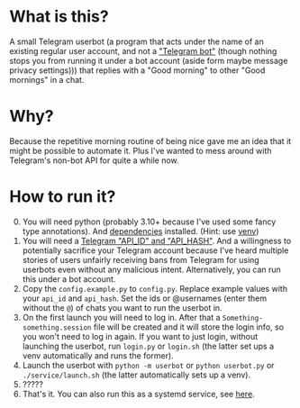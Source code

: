 # What is this?

A small Telegram userbot (a program that acts under the name of an existing regular user account,
and not a ["Telegram bot"](https://core.telegram.org/bots)
(though nothing stops you from running it under a bot account
(aside form maybe message privacy settings)))
that replies with a "Good morning" to other "Good mornings" in a chat.

# Why?

Because the repetitive morning routine of being nice gave me an idea that it might be possible to automate it. Plus I've wanted to mess around with Telegram's non-bot API for quite a while now.

# How to run it?

0. You will need python (probably 3.10+ because I've used some fancy type annotations).
And [dependencies](requirements.txt) installed.
(Hint: use [venv](https://docs.python.org/3/library/venv.html))
1. You will need a [Telegram "API_ID" and "API_HASH"](https://core.telegram.org/api/obtaining_api_id). And a willingness to potentially sacrifice your Telegram account because I've heard multiple stories of users unfairly receiving bans from Telegram for using userbots even without any malicious intent. Alternatively, you can run this under a bot account.
2. Copy the `config.example.py` to `config.py`.
Replace example values with your `api_id` and `api_hash`.
Set the ids or @usernames (enter them without the `@`)
of chats you want to run the userbot in.
3. On the first launch you will need to log in. After that a `Something-something.session` file will be created and it will store the login info, so you won't need to log in again. If you want to just login, without launching the userbot, run `login.py` or `login.sh` (the latter set ups a venv automatically and runs the former).
4. Launch the userbot with `python -m userbot` or `python userbot.py` or `./service/launch.sh` (the latter automatically sets up a venv).
5. ?????
6. That's it. You can also run this as a systemd service, see [here](service).
